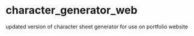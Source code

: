 # character_generator_web
updated version of character sheet generator for use on portfolio website
